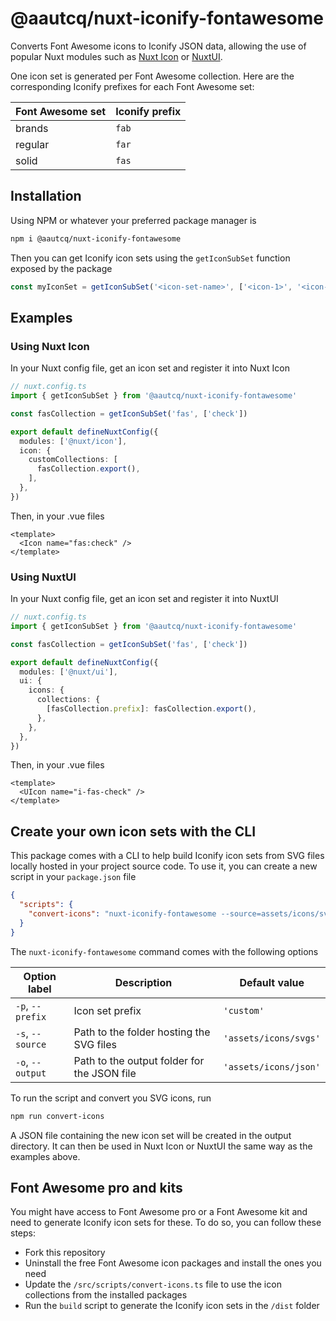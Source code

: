 # @aautcq/nuxt-iconify-fontawesome

Converts Font Awesome icons to Iconify JSON data, allowing the use of popular Nuxt modules such as [Nuxt Icon](https://nuxt.com/modules/icon) or [NuxtUI](https://nuxt.com/modules/ui).

One icon set is generated per Font Awesome collection. Here are the corresponding Iconify prefixes for each Font Awesome set:

| Font Awesome set | Iconify prefix |
| ---------------- | -------------- |
| brands | `fab` |
| regular | `far` |
| solid | `fas` |

## Installation

Using NPM or whatever your preferred package manager is

```bash
npm i @aautcq/nuxt-iconify-fontawesome
```

Then you can get Iconify icon sets using the `getIconSubSet` function exposed by the package

```js
const myIconSet = getIconSubSet('<icon-set-name>', ['<icon-1>', '<icon-2>'])
```

## Examples

### Using Nuxt Icon

In your Nuxt config file, get an icon set and register it into Nuxt Icon

```ts
// nuxt.config.ts
import { getIconSubSet } from '@aautcq/nuxt-iconify-fontawesome'

const fasCollection = getIconSubSet('fas', ['check'])

export default defineNuxtConfig({
  modules: ['@nuxt/icon'],
  icon: {
    customCollections: [
      fasCollection.export(),
    ],
  },
})
```

Then, in your .vue files

```vue
<template>
  <Icon name="fas:check" />
</template>
```

### Using NuxtUI

In your Nuxt config file, get an icon set and register it into NuxtUI

```ts
// nuxt.config.ts
import { getIconSubSet } from '@aautcq/nuxt-iconify-fontawesome'

const fasCollection = getIconSubSet('fas', ['check'])

export default defineNuxtConfig({
  modules: ['@nuxt/ui'],
  ui: {
    icons: {
      collections: {
        [fasCollection.prefix]: fasCollection.export(),
      },
    },
  },
})
```

Then, in your .vue files

```vue
<template>
  <UIcon name="i-fas-check" />
</template>
```

## Create your own icon sets with the CLI

This package comes with a CLI to help build Iconify icon sets from SVG files locally hosted in your project source code. To use it, you can create a new script in your `package.json` file

```json
{
  "scripts": {
    "convert-icons": "nuxt-iconify-fontawesome --source=assets/icons/svgs --output=assets/icons/json"
  }
}
```

The `nuxt-iconify-fontawesome` command comes with the following options

| Option label | Description | Default value |
| ------------ | ----------- | ------------- |
| `-p`, `--prefix` | Icon set prefix | `'custom'` |
| `-s`, `--source` | Path to the folder hosting the SVG files | `'assets/icons/svgs'` |
| `-o`, `--output` | Path to the output folder for the JSON file | `'assets/icons/json'` |

To run the script and convert you SVG icons, run

```bash
npm run convert-icons
```

A JSON file containing the new icon set will be created in the output directory. It can then be used in Nuxt Icon or NuxtUI the same way as the examples above.

## Font Awesome pro and kits

You might have access to Font Awesome pro or a Font Awesome kit and need to generate Iconify icon sets for these. To do so, you can follow these steps:

- Fork this repository
- Uninstall the free Font Awesome icon packages and install the ones you need
- Update the `/src/scripts/convert-icons.ts` file to use the icon collections from the installed packages
- Run the `build` script to generate the Iconify icon sets in the `/dist` folder

